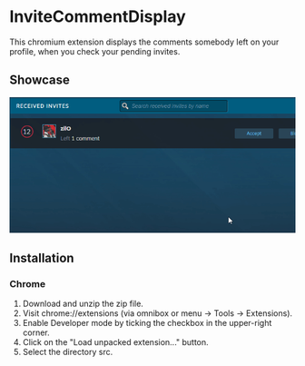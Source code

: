 # InviteCommentDisplay

This chromium extension displays the comments somebody left on your profile, when you check your pending invites.

## Showcase

<img alt="demo" src="https://github.com/cantryDev/InviteCommentDisplay/blob/master/demo.gif?raw=true">

## Installation

### Chrome

1. Download and unzip the zip file.
2. Visit chrome://extensions (via omnibox or menu -> Tools -> Extensions).
3. Enable Developer mode by ticking the checkbox in the upper-right corner.
4. Click on the "Load unpacked extension..." button.
5. Select the directory src.
